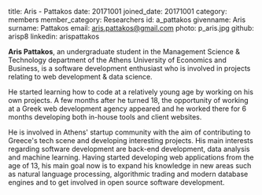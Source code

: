 title: Aris - Pattakos
date: 20171001
joined_date: 20171001
category: members
member_category: Researchers
id: a_pattakos
givenname: Aris
surname: Pattakos
email: aris.pattakos@gmail.com
photo: p_aris.jpg
github: arisp8
linkedin: arispattakos

**Aris Pattakos**, an undergraduate student in the Management Science & Technology department of the Athens University of Economics and Business, is a software development enthusiast who is involved in projects relating to web development & data science.

He started learning how to code at a relatively young age by working on his own projects. A few months after he turned 18, the opportunity of working at a Greek web development agency appeared and he worked there for 6 months developing both in-house tools and client websites.

He is involved in Athens' startup community with the aim of contributing to Greece's tech scene and developing interesting projects. His main interests regarding software development are back-end development, data analysis and machine learning. Having started developing web applications from the age of 13, his main goal now is to expand his knowledge in new areas such as natural language processing, algorithmic trading and modern database engines and to get involved in open source software development.
